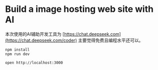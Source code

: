 

# Build a image hosting web site with AI 


本次使用的AI辅助开发工具为 [https://chat.deepseek.com](https://chat.deepseek.com/coder) 主要觉得免费且编程水平还可以。




```
npm install
npm run dev
```

```
open http://localhost:3000
```
